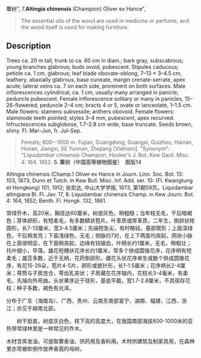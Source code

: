 蕈树",
7.**Altingia chinensis** (Champion) Oliver ex Hance",

> The essential oils of the wood are used in medicine or perfume, and the wood itself is used for making furniture.

## Description
Trees ca. 20 m tall, trunk to ca. 60 cm in diam.; bark gray, subscabrous; young branches glabrous; buds ovoid, pubescent. Stipules caducous; petiole ca. 1 cm, glabrous; leaf blade obovate-oblong, 7–13 × 3–4.5 cm, leathery, abaxially glabrous, base cuneate, margin crenate-serrate, apex acute; lateral veins ca. 7 on each side, prominent on both surfaces. Male inflorescences cylindrical, ca. 1 cm, usually many arranged in panicle; peduncle pubescent. Female inflorescence solitary or many in panicles, 15–26-flowered; peduncle 2–4 cm; bracts 4 or 5, ovate or lanceolate, 1–1.5 cm. Male flowers: stamens subsessile; anthers obovoid. Female flowers: staminode teeth pointed; styles 3–4 mm, pubescent, apex recurved. Infructescences subglobose, 1.7–2.8 cm wide, base truncate. Seeds brown, shiny. Fl. Mar–Jun, fr. Jul–Sep.

> Forests; 600--1000 m. Fujian, Guangdong, Guangxi, Guizhou, Hainan, Hunan, Jiangxi, SE Yunnan, Zhejiang [Vietnam].
  "Synonym": "*Liquidambar chinensis* Champion, Hooker’s J. Bot. Kew Gard. Misc. 4: 164. 1852.
**5. 蕈树（中国高等植物图鉴）　图版14**

Altingia chinensis (Champ.) Oliver ex Hance in Journ. Linn. Soc. Bot. 13: 103, 1873; Dunn et Tutch. in Kew Bull. Misc. Inf. Add. ser. 10: (Fl. Kwangtung et Hongkong) 101, 1912; 张宏达, 中山大学学报, 1973, 第1期59页。Liquidambar altingiana Bl. Fl. Jav. 17, 8. Liquidambar chinensis Champ. in Kew Journ. Bot. 4: 164, 1852; Benth. Fl. Hongk. 132, 1861.

常绿乔木，高20米，胸径达60厘米，树皮灰色，稍粗糙；当年枝无毛，干后暗褐色；芽体卵形，有短柔毛，有多数鳞状苞片。叶革质或厚革质，二年生，倒卵状矩圆形，长7-13厘米，宽3-4.5厘米；先端短急尖，有时略钝，基部楔形；上面深绿色，干后稍发亮；下面浅绿色，无毛；侧脉约7对，在上下两面均突起，网状小脉在上面很明显，在下面稍突起，边缘有钝锯齿，叶柄长约1厘米，无毛，稍粗壮；托叶细小，早落。雄花短穗状花序长约1厘米，常多个排成圆锥花序，花序柄有短柔毛；雄蕊多数，近于无柄，花药倒卵形。雌花头状花序单生或数个排成圆锥花序，有花15-26朵，苞片4-5片，卵形或披针形，长1-1.5厘米；花序柄长2-4厘米；萼筒与子房连合，萼齿乳突状；子房藏在花序轴内，花柱长3-4毫米，有柔毛，先端向外弯曲。头状果序近于球形，基底平截，宽1.7-2.8厘米，不具宿存花柱；种子多数，褐色有光泽。

分布于广东（海南岛）、广西、贵州、云南东南部富宁、湖南、福建、江西、浙江；亦见于越南北部。
<p style='text-indent:28px'>树干挺直，树皮灰白色，枝下高的高度大，在我国南部海拔600-1000米的亚热带常绿林里是一种常见的乔木。

木材含挥发油，可提取蕈香油，供药用及香料用。木材供建筑及制家具用，在森林里亦常被砍倒作放养香菰的母树。
